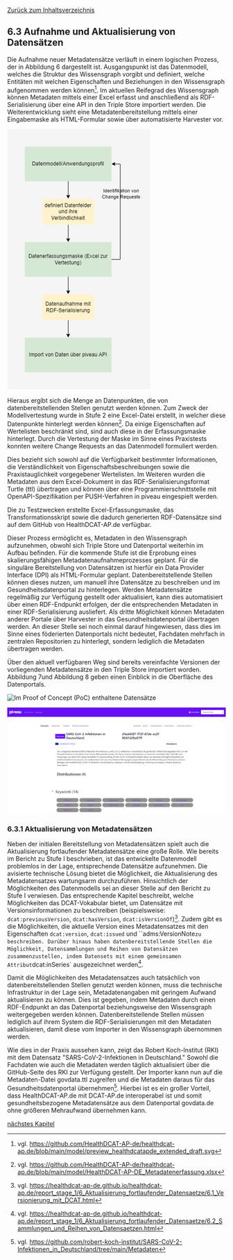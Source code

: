 [Zurück zum Inhaltsverzeichnis](https://healthdcat-ap-de.github.io/healthdcat-ap.de/report_stage_2.html)

## 6.3 Aufnahme und Aktualisierung von Datensätzen

Die Aufnahme neuer Metadatensätze verläuft in einem logischen Prozess, der in Abbildung 6 dargestellt ist. Ausgangspunkt ist das Datenmodell, welches die Struktur des Wissensgraph vorgibt und definiert, welche Entitäten mit welchen Eigenschaften und Beziehungen in den Wissensgraph aufgenommen werden können[^96]. Im aktuellen Reifegrad des Wissensgraph können Metadaten mittels einer Excel erfasst und anschließend als RDF-Serialisierung über eine API in den Triple Store importiert werden. Die Weiterentwicklung sieht eine Metadatenbereitstellung mittels einer Eingabemaske als HTML-Formular sowie über automatisierte Harvester vor.

![Datenaufnahmeprozess in den Wissensgraph](https://github.com/HealthDCAT-AP-de/healthdcat-ap.de/blob/main/images/15_HealthDCAT_Datenaufnahme.png "Datenaufnahmeprozess in den Wissensgraph")

Hieraus ergibt sich die Menge an Datenpunkten, die von datenbereitstellenden Stellen genutzt werden können. Zum Zweck der Modellvertestung wurde in Stufe 2 eine Excel-Datei erstellt, in welcher diese Datenpunkte hinterlegt werden können[^97]. Da einige Eigenschaften auf Wertelisten beschränkt sind, sind auch diese in der Erfassungsmaske hinterlegt. Durch die Vertestung der Maske im Sinne eines Praxistests konnten weitere Change Requests an das Datenmodell formuliert werden.

Dies bezieht sich sowohl auf die Verfügbarkeit bestimmter Informationen, die Verständlichkeit von Eigenschaftsbeschreibungen sowie die Praxistauglichkeit vorgegebener Wertelisten.
Im Weiteren wurden die Metadaten aus dem Excel-Dokument in das RDF-Serialisierungsformat Turtle (ttl) übertragen und können über eine Programmierschnittstelle mit OpenAPI-Spezifikation per PUSH-Verfahren in piveau eingespielt werden.

Die zu Testzwecken erstellte Excel-Erfassungsmaske, das Transformationsskript sowie die dadurch generierten RDF-Datensätze sind auf dem GitHub von HealthDCAT-AP.de verfügbar.

Dieser Prozess ermöglicht es, Metadaten in den Wissensgraph aufzunehmen, obwohl sich Triple Store und Datenportal weiterhin im Aufbau befinden. Für die kommende Stufe ist die Erprobung eines skalierungsfähigen Metadatenaufnahmeprozesses geplant. Für die singuläre Bereitstellung von Datensätzen ist hierfür ein Data Provider Interface (DPI) als HTML-Formular geplant. Datenbereitstellende Stellen können dieses nutzen, um manuell ihre Datensätze zu beschreiben und im Gesundheitsdatenportal zu hinterlegen. Werden Metadatensätze regelmäßig zur Verfügung gestellt oder aktualisiert, kann dies automatisiert über einen RDF-Endpunkt erfolgen, der die entsprechenden Metadaten in einer RDF-Serialisierung ausliefert. Als dritte Möglichkeit können Metadaten anderer Portale über Harvester in das Gesundheitsdatenportal übertragen werden. An dieser Stelle sei noch einmal darauf hingewiesen, dass dies im Sinne eines föderierten Datenportals nicht bedeutet, Fachdaten mehrfach in zentralen Repositorien zu hinterlegt, sondern lediglich die Metadaten übertragen werden.

Über den aktuell verfügbaren Weg sind bereits vereinfachte Versionen der vorliegenden Metadatensätze in den Triple Store importiert worden. Abbildung 7und Abbildung 8 geben einen Einblick in die Oberfläche des Datenportals.

![Im Proof of Concept (PoC) enthaltene Datensätze](https://github.com/HealthDCAT-AP-de/healthdcat-ap.de/blob/main/images/18_ansicht_%20alle_datens%C3%A4tze.png "Im Proof of Concept (PoC) enthaltene Datensätze")

![Detailansicht eines Datensatzes im PoC](https://github.com/HealthDCAT-AP-de/healthdcat-ap.de/blob/main/images/20_detailansicht_datensatz.png "Detailansicht eines Datensatzes im PoC")

### 6.3.1 Aktualisierung von Metadatensätzen

Neben der initialen Bereitstellung von Metadatensätzen spielt auch die Aktualisierung fortlaufender Metadatensätze eine große Rolle. Wie bereits im Bericht zu Stufe I beschrieben, ist das entwickelte Datenmodell problemlos in der Lage, entsprechende Datensätze aufzunehmen. Die avisierte technische Lösung bietet die Möglichkeit, die Aktualisierung des Metadatensatzes wartungsarm durchzuführen. Hinsichtlich der Möglichkeiten des Datenmodells sei an dieser Stelle auf den Bericht zu Stufe I verwiesen. Das entsprechende Kapitel beschreibt, welche Möglichkeiten das DCAT-Vokabular bietet, um Datensätze mit Versionsinformationen zu beschreiben (beispielsweise: `dcat:previousVersion`, `dcat:hasVersion`, `dcat:isVersionOf`)[^98]. Zudem gibt es die Möglichkeiten, die aktuelle Version eines Metadatensatzes mit den Eigenschaften `dcat:version`, `dcat:issued` und ``adms:VersionNote` zu beschreiben. Darüber hinaus haben datenbereitstellende Stellen die Möglichkeit, Datensammlungen und Reihen von Datensätzen zusammenzustellen, indem Datensets mit einem gemeinsamen Attribut `dcat:inSeries` ausgezeichnet werden[^99].

Damit die Möglichkeiten des Metadatensatzes auch tatsächlich von datenbereitstellenden Stellen genutzt werden können, muss die technische Infrastruktur in der Lage sein, Metadatenangaben mit geringem Aufwand aktualisieren zu können. Dies ist gegeben, indem Metadaten durch einen RDF-Endpunkt an das Datenportal beziehungsweise den Wissensgraph weitergegeben werden können. Datenbereitstellende Stellen müssen lediglich auf ihrem System die RDF-Serialisierungen mit den Metadaten aktualisieren, damit diese vom Importer in den Wissensgraph übernommen werden.

Wie dies in der Praxis aussehen kann, zeigt das Robert Koch-Institut (RKI) mit dem Datensatz "SARS-CoV-2-Infektionen in Deutschland." Sowohl die Fachdaten wie auch die Metadaten werden täglich aktualisiert über die GitHub-Seite des RKI zur Verfügung gestellt. Der Importer kann nun auf die Metadaten-Datei govdata.ttl zugreifen und die Metadaten daraus für das Gesundheitsdatenportal übernehmen[^100]. Hierbei ist es ein großer Vorteil, dass HealthDCAT-AP.de mit DCAT-AP.de interoperabel ist und somit gesundheitsbezogene Metadatensätze aus dem Datenportal govdata.de ohne größeren Mehraufwand übernehmen kann.

[nächstes Kapitel](https://healthdcat-ap-de.github.io/healthdcat-ap.de/report_stage_2/6_Initialversion_Wissensgraph/6.4_Verknuepfung_von_Datensaetzen.html)

[^96]: vgl. https://github.com/HealthDCAT-AP-de/healthdcat-ap.de/blob/main/model/preview_healthdcatapde_extended_draft.svg
[^97]: vgl. https://github.com/HealthDCAT-AP-de/healthdcat-ap.de/blob/main/model/HealthDCAT-AP-DE_Metadatenerfassung.xlsx
[^98]: vgl. https://healthdcat-ap-de.github.io/healthdcat-ap.de/report_stage_1/6_Aktualisierung_fortlaufender_Datensaetze/6.1_Versionierung_mit_DCAT.html
[^99]: vgl. https://healthdcat-ap-de.github.io/healthdcat-ap.de/report_stage_1/6_Aktualisierung_fortlaufender_Datensaetze/6.2_Sammlungen_und_Reihen_von_Datensaetzen.html
[^100]: vgl. https://github.com/robert-koch-institut/SARS-CoV-2-Infektionen_in_Deutschland/tree/main/Metadaten
